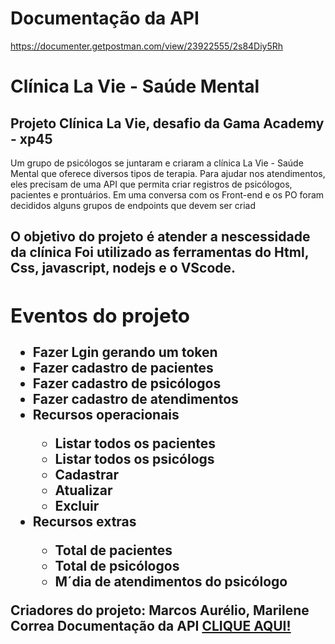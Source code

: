 # Documentação da API 
https://documenter.getpostman.com/view/23922555/2s84Diy5Rh


# Clínica La Vie - Saúde Mental
<h2>Projeto Clínica La Vie, desafio da Gama Academy - xp45</h2>
<p>
Um grupo de psicólogos se juntaram e criaram a clínica La Vie -
Saúde Mental que oferece diversos tipos de terapia.
Para ajudar nos atendimentos, eles precisam de uma API que
permita criar registros de psicólogos, pacientes e prontuários.
Em uma conversa com os Front-end e os PO foram decididos
alguns grupos de endpoints que devem ser criad
</p>

<h2>O objetivo do projeto é atender a nescessidade da clínica
Foi utilizado as ferramentas do Html, Css, javascript, nodejs e o VScode.
<div>
  <h2>Eventos do projeto </h2>
    <ul>
        <li>Fazer Lgin gerando um token</li>
        <li>Fazer cadastro de pacientes</li>
        <li>Fazer cadastro de psicólogos</li>
        <li>Fazer cadastro de atendimentos</li>
        <li>Recursos operacionais</li>
        <ul>
           <li>Listar todos os pacientes</li>
           <li>Listar todos os psicólogs</li>
           <li>Cadastrar</li>
           <li>Atualizar</li>
           <li>Excluir</li>
        </ul>
        <li>Recursos extras</li>
        <ul>
           <li>Total de pacientes</li>
           <li>Total de psicólogos</li>
           <li>M´dia de atendimentos do psicólogo</li>
        </ul>
    </ul>
    
</div>
<p>Criadores do projeto: Marcos Aurélio, Marilene Correa
<a>Documentação da API <a href="https://documenter.getpostman.com/view/23922555/2s84Diy5Rh"
 target="_blank">CLIQUE AQUI!</a>
</h2>

